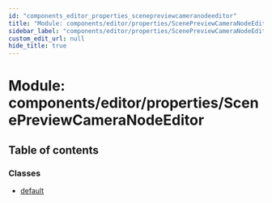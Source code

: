 ```yaml
---
id: "components_editor_properties_scenepreviewcameranodeeditor"
title: "Module: components/editor/properties/ScenePreviewCameraNodeEditor"
sidebar_label: "components/editor/properties/ScenePreviewCameraNodeEditor"
custom_edit_url: null
hide_title: true
---
```


# Module: components/editor/properties/ScenePreviewCameraNodeEditor

## Table of contents

### Classes

- [default](../classes/components_editor_properties_scenepreviewcameranodeeditor.default.md)

